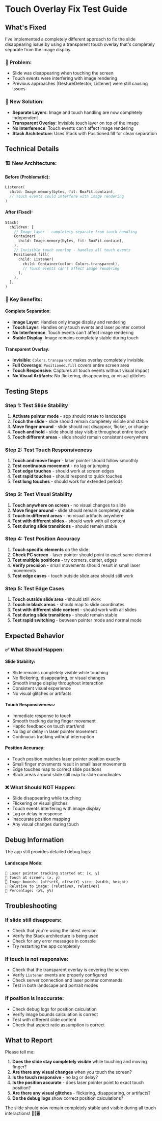 # Touch Overlay Fix Test Guide

## What's Fixed

I've implemented a completely different approach to fix the slide disappearing issue by using a transparent touch overlay that's completely separate from the image display.

### **🎯 Problem:**
- Slide was disappearing when touching the screen
- Touch events were interfering with image rendering
- Previous approaches (GestureDetector, Listener) were still causing issues

### **🔧 New Solution:**
- **Separate Layers**: Image and touch handling are now completely independent
- **Transparent Overlay**: Invisible touch layer on top of the image
- **No Interference**: Touch events can't affect image rendering
- **Stack Architecture**: Uses Stack with Positioned.fill for clean separation

## Technical Details

### **🏗️ New Architecture:**

#### **Before (Problematic):**
```dart
Listener(
  child: Image.memory(bytes, fit: BoxFit.contain),
  // Touch events could interfere with image rendering
)
```

#### **After (Fixed):**
```dart
Stack(
  children: [
    // Image layer - completely separate from touch handling
    Container(
      child: Image.memory(bytes, fit: BoxFit.contain),
    ),
    // Invisible touch overlay - handles all touch events
    Positioned.fill(
      child: Listener(
        child: Container(color: Colors.transparent),
        // Touch events can't affect image rendering
      ),
    ),
  ],
)
```

### **🔧 Key Benefits:**

#### **Complete Separation:**
- **Image Layer**: Handles only image display and rendering
- **Touch Layer**: Handles only touch events and laser pointer control
- **No Interference**: Touch events can't affect image rendering
- **Stable Display**: Image remains completely stable during touch

#### **Transparent Overlay:**
- **Invisible**: `Colors.transparent` makes overlay completely invisible
- **Full Coverage**: `Positioned.fill` covers entire screen area
- **Touch Responsive**: Captures all touch events without visual impact
- **No Visual Artifacts**: No flickering, disappearing, or visual glitches

## Testing Steps

### **Step 1: Test Slide Stability**
1. **Activate pointer mode** - app should rotate to landscape
2. **Touch the slide** - slide should remain completely visible and stable
3. **Move finger around** - slide should not disappear, flicker, or change
4. **Touch and hold** - slide should stay visible throughout entire touch
5. **Touch different areas** - slide should remain consistent everywhere

### **Step 2: Test Touch Responsiveness**
1. **Touch and move finger** - laser pointer should follow smoothly
2. **Test continuous movement** - no lag or jumping
3. **Test edge touches** - should work at screen edges
4. **Test rapid touches** - should respond to quick touches
5. **Test long touches** - should work for extended periods

### **Step 3: Test Visual Stability**
1. **Touch anywhere on screen** - no visual changes to slide
2. **Move finger around** - slide should remain completely stable
3. **Touch in different areas** - no visual artifacts anywhere
4. **Test with different slides** - should work with all content
5. **Test during slide transitions** - should remain stable

### **Step 4: Test Position Accuracy**
1. **Touch specific elements** on the slide
2. **Check PC screen** - laser pointer should point to exact same element
3. **Test multiple positions** - try corners, center, edges
4. **Verify precision** - small movements should result in small laser movements
5. **Test edge cases** - touch outside slide area should still work

### **Step 5: Test Edge Cases**
1. **Touch outside slide area** - should still work
2. **Touch in black areas** - should map to slide coordinates
3. **Test with different slide content** - should work with all slides
4. **Test during slide transitions** - should remain stable
5. **Test rapid switching** - between pointer mode and normal mode

## Expected Behavior

### **✅ What Should Happen:**

#### **Slide Stability:**
- Slide remains completely visible while touching
- No flickering, disappearing, or visual changes
- Smooth image display throughout interaction
- Consistent visual experience
- No visual glitches or artifacts

#### **Touch Responsiveness:**
- Immediate response to touch
- Smooth tracking during finger movement
- Haptic feedback on touch start/end
- No lag or delay in laser pointer movement
- Continuous tracking without interruption

#### **Position Accuracy:**
- Touch position matches laser pointer position exactly
- Small finger movements result in small laser movements
- Edge touches map to correct slide positions
- Black areas around slide still map to slide coordinates

### **❌ What Should NOT Happen:**
- Slide disappearing while touching
- Flickering or visual glitches
- Touch events interfering with image display
- Lag or delay in response
- Inaccurate position mapping
- Any visual changes during touch

## Debug Information

The app still provides detailed debug logs:

#### **Landscape Mode:**
```
🎯 Laser pointer tracking started at: (x, y)
🎯 Touch at screen: (x, y)
🎯 Image bounds: (offsetX, offsetY) size: (width, height)
🎯 Relative to image: (relativeX, relativeY)
🎯 Percentage: (x%, y%)
```

## Troubleshooting

### **If slide still disappears:**
- Check that you're using the latest version
- Verify the Stack architecture is being used
- Check for any error messages in console
- Try restarting the app completely

### **If touch is not responsive:**
- Check that the transparent overlay is covering the screen
- Verify `Listener` events are properly configured
- Check server connection and laser pointer commands
- Test in both landscape and portrait modes

### **If position is inaccurate:**
- Check debug logs for position calculation
- Verify image bounds calculation is correct
- Test with different slide content
- Check that aspect ratio assumption is correct

## What to Report

Please tell me:
1. **Does the slide stay completely visible** while touching and moving finger?
2. **Are there any visual changes** when you touch the screen?
3. **Is the touch responsive** - no lag or delay?
4. **Is the position accurate** - does laser pointer point to exact touch position?
5. **Are there any visual glitches** - flickering, disappearing, or artifacts?
6. **Do the debug logs** show correct position calculations?

The slide should now remain completely stable and visible during all touch interactions! 🎯📱🖥️
